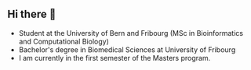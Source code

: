 ## Hi there 👋
- Student at the University of Bern and Fribourg (MSc in Bioinformatics and Computational Biology)
- Bachelor's degree in Biomedical Sciences at University of Fribourg
- I am currently in the first semester of the Masters program. 


<!--
**nalalenny/nalalenny** is a ✨ _special_ ✨ repository because its `README.md` (this file) appears on your GitHub profile.

Here are some ideas to get you started:

- 🔭 I’m currently working on ...
- 🌱 I’m currently learning ...
- 👯 I’m looking to collaborate on ...
- 🤔 I’m looking for help with ...
- 💬 Ask me about ...
- 📫 How to reach me: ...
- 😄 Pronouns: ...
- ⚡ Fun fact: ...
-->
